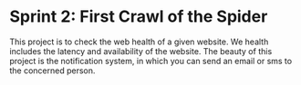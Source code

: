 # Sprint 2: First Crawl of the Spider
This project is to check the web health of a given website. We health includes the latency and availability of the website. The beauty of this project is the notification system, in which you can send an email or sms to the concerned person.